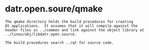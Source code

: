 #   datr.open.soure/qmake

    The qmake directory holds the build procedures for creating 
    Qt applications.  It assumes that it will compile against the
    header files in ../common and link against the object library at
    ../linux/obj/libdatr.open.source.

    The build procedures search ../qt for source code.

